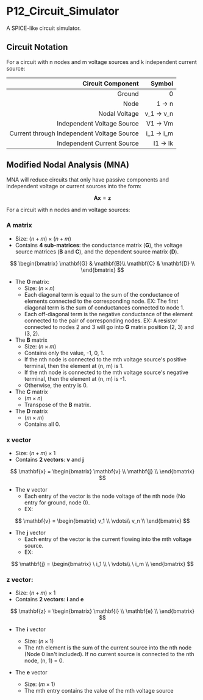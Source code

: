 # P12_Circuit_Simulator
 A SPICE-like circuit simulator.

## Circuit Notation

For a circuit with n nodes and m voltage sources and k independent current source:

| Circuit Component | Symbol |
| --:|--:|
| Ground | 0 |
| Node | 1 $\to$ n |
| Nodal Voltage | v_1 $\to$ v_n |
| Independent Voltage Source | V1 $\to$ Vm |
| Current through Independent Voltage Source | i_1 $\to$ i_m|
| Independent Current Source | I1 $\to$ Ik |

## Modified Nodal Analysis (MNA)

MNA will reduce circuits that only have passive components and independent voltage or current sources into the form:

$$\mathbf{Ax} = \mathbf{z}$$

For a circuit with n nodes and m voltage sources:

### $\mathbf{A}$ matrix
* Size: $(n + m) \times (n + m)$
* Contains **4 sub-matrices**: the conductance matrix ($\mathbf{G}$), the voltage source matrices ($\mathbf{B}$ and $\mathbf{C}$), and the dependent source matrix ($\mathbf{D}$).

$$
\begin{bmatrix}
\mathbf{G} &  \mathbf{B}\\
\mathbf{C} & \mathbf{D} \\
\end{bmatrix}
$$

* The $\mathbf{G}$ matrix:
    * Size: $(n \times n)$
    * Each diagonal term is equal to the sum of the conductance of elements connected to the corresponding node. EX: The first diagonal term is the sum of conductances connected to node 1.
    * Each off-diagonal term is the negative conductance of the element connected to the pair of corresponding nodes. EX: A resistor connected to nodes 2 and 3 will go into $\mathbf{G}$ matrix position (2, 3) and (3, 2).
* The $\mathbf{B}$ matrix 
    * Size: $(n \times m)$
    * Contains only the value, -1, 0, 1.
    * If the nth node is connected to the mth voltage source's positive terminal, then the element at (n, m) is 1.
    * If the nth node is connected to the mth voltage source's negative terminal, then the element at (n, m) is -1.
    * Otherwise, the entry is 0.
    <!-- need to change the C and D matrix when considering dependent source -->
* The $\mathbf{C}$ matrix
    * $(m \times n)$
    * Transpose of the $\mathbf{B}$ matrix.
* The $\mathbf{D}$ matrix
    * $(m \times m)$
    * Contains all 0.

### $\mathbf{x}$ vector
* Size: $(n + m) \times 1$
* Contains **2 vectors**: $\mathbf{v}$ and $\mathbf{j}$

$$
\mathbf{x} = 
\begin{bmatrix}
\mathbf{v} \\
\mathbf{j} \\
\end{bmatrix}
$$

* The $\mathbf{v}$ vector
    * Each entry of the vector is the node voltage of the nth node (No entry for ground, node 0).
    * EX: 
    
$$
\mathbf{v} = 
\begin{bmatrix}
v_1 \\
\vdots\\
v_n \\
\end{bmatrix}
$$

* The $\mathbf{j}$ vector 
    * Each entry of the vector is the current flowing into the mth voltage source.
    * EX: 
    
$$
\mathbf{j} = 
\begin{bmatrix}
\ i_1 \\
\ \vdots\\
\ i_m \\
\end{bmatrix}
$$

### $\mathbf{z}$ vector:
* Size: $(n + m) \times 1$
* Contains **2 vectors**: $\mathbf{i}$ and $\mathbf{e}$

$$
\mathbf{z} = 
\begin{bmatrix}
\mathbf{i} \\
\mathbf{e} \\
\end{bmatrix}
$$

* The $\mathbf{i}$ vector
    * Size: $(n \times 1)$
    * The nth element is the sum of the current source into the nth node (Node 0 isn't included). If no current source is connected to the nth node, (n, 1) = 0.

 * The $\mathbf{e}$ vector
    * Size: $(m \times 1)$
    * The mth entry contains the value of the mth voltage source

    